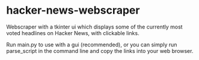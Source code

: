 # hacker-news-webscraper
 Webscraper with a tkinter ui which displays some of the currently most voted headlines on Hacker News, with clickable links.

Run main.py to use with a gui (recommended), or you can simply run parse_script in the command line and copy the links into your web browser.
